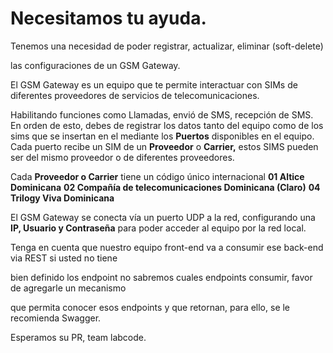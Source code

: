 # Necesitamos  tu ayuda.



Tenemos  una necesidad de poder  registrar, actualizar, eliminar (soft-delete)  

las configuraciones de  un  GSM Gateway.

El GSM Gateway es un equipo que te permite interactuar con SIMs de diferentes proveedores de servicios de telecomunicaciones. 

Habilitando funciones como Llamadas, envió de SMS, recepción de SMS. En orden de esto, debes de registrar los datos tanto del equipo como de los sims que se insertan en el mediante los **Puertos** disponibles en el equipo. Cada puerto recibe un SIM de un **Proveedor** o **Carrier,** estos SIMS pueden ser del mismo proveedor o de diferentes proveedores.

Cada **Proveedor o Carrier** tiene un código único internacional
**01 Altice Dominicana**
**02 Compañía de telecomunicaciones Dominicana (Claro)**
**04 Trilogy Viva Dominicana**

El GSM Gateway se conecta vía un puerto UDP a la red, configurando una **IP, Usuario y Contraseña** para poder acceder al equipo por la red local.



Tenga en cuenta que nuestro equipo front-end  va a consumir ese back-end via REST si usted no tiene 

bien definido los endpoint  no sabremos cuales endpoints consumir, favor de  agregarle  un mecanismo 

que permita  conocer esos endpoints y que retornan, para ello, se le recomienda Swagger.



Esperamos su PR, 
team labcode.



  
